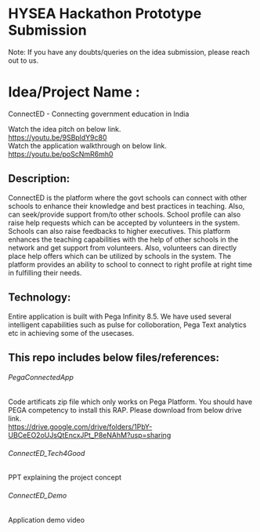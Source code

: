 # HYSEA Hackathon Prototype Submission
Note: If you have any doubts/queries on the idea submission, please reach out to us.

# Idea/Project Name : 
ConnectED  - Connecting government education in India

Watch the idea pitch on below link. <br/>
https://youtu.be/9SBpldY9c80   <br/>
Watch the application walkthrough on below link. <br/>
https://youtu.be/poScNmR6mh0

## Description:
ConnectED is the platform where the govt schools can connect with other schools to enhance their knowledge and best practices in teaching. Also, can seek/provide support from/to other schools. School profile can also raise help requests which can be accepted by volunteers in the system. Schools can also raise feedbacks to higher executives. This platform enhances the teaching capabilities with the help of other schools in the network and get support from volunteers. Also, volunteers can directly place help offers which can be utilized by schools in the system. The platform provides an ability to school to connect to right profile at right time in fulfilling their needs. 

## Technology:
Entire application is built with Pega Infinity 8.5. We have used several intelligent capabilities such as pulse for colloboration, Pega Text analytics etc in achieving some of the usecases.

## This repo includes below files/references:

###### PegaConnectedApp 
Code artificats zip file which only works on Pega Platform. You should have PEGA competency to install this RAP. Please download from below drive link. <br/>
https://drive.google.com/drive/folders/1PbY-UBCeEO2oUJsQtEncxJPt_P8eNAhM?usp=sharing

###### ConnectED_Tech4Good
PPT explaining the project concept

###### ConnectED_Demo
Application demo video






